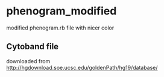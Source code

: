 # phenogram_modified
modified phenogram.rb file with nicer color

## Cytoband file 
downloaded from http://hgdownload.soe.ucsc.edu/goldenPath/hg19/database/
